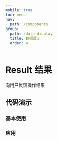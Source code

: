 ```yaml
---
mobile: true
toc: menu
nav:
  path: /components
group:
  path: /data-display
  title: 数据展示
  order: 4
---
```


# Result 结果

向用户反馈操作结果

## 代码演示
### 基本使用

<code src="./demo/demo1.tsx"></code>

### 应用

<code src="./demo/demo2.tsx"></code>

<API src="./Result.tsx"></API>



